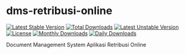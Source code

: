 # dms-retribusi-online

[![Latest Stable Version](https://poser.pugx.org/bantenprov/dms-retribusi-online/v/stable)](https://packagist.org/packages/bantenprov/dms-retribusi-online)
[![Total Downloads](https://poser.pugx.org/bantenprov/dms-retribusi-online/downloads)](https://packagist.org/packages/bantenprov/dms-retribusi-online)
[![Latest Unstable Version](https://poser.pugx.org/bantenprov/dms-retribusi-online/v/unstable)](https://packagist.org/packages/bantenprov/dms-retribusi-online)
[![License](https://poser.pugx.org/bantenprov/dms-retribusi-online/license)](https://packagist.org/packages/bantenprov/dms-retribusi-online)
[![Monthly Downloads](https://poser.pugx.org/bantenprov/dms-retribusi-online/d/monthly)](https://packagist.org/packages/bantenprov/dms-retribusi-online)
[![Daily Downloads](https://poser.pugx.org/bantenprov/dms-retribusi-online/d/daily)](https://packagist.org/packages/bantenprov/dms-retribusi-online)

Document Management System Aplikasi Retribusi Online
